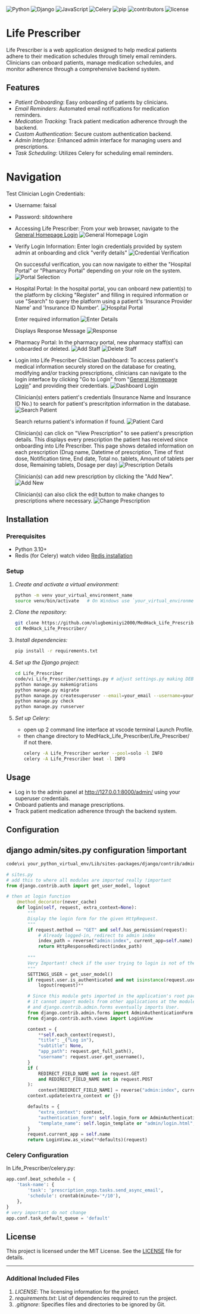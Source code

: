 ![Python](https://img.shields.io/badge/Python-43.1%25-brightgreen.svg) ![Django](https://img.shields.io/badge/Django-43.1%25-brightgreen.svg) ![JavaScript](https://img.shields.io/badge/JavaScript-0.8%25-lightgrey.svg) ![Celery](https://img.shields.io/badge/Celery-43.1%25-brightgreen.svg) ![pip](https://img.shields.io/badge/pip-43.1%25-brightgreen.svg) ![contributors](https://img.shields.io/badge/contributors-3-orange.svg) ![license](https://img.shields.io/badge/license-MIT-blue.svg)

# Life Prescriber

Life Prescriber is a web application designed to help medical patients adhere to their medication schedules through timely email reminders. Clinicians can onboard patients, manage medication schedules, and monitor adherence through a comprehensive backend system.

## Features

- *Patient Onboarding*: Easy onboarding of patients by clinicians.
- *Email Reminders*: Automated email notifications for medication reminders.
- *Medication Tracking*: Track patient medication adherence through the backend.
- *Custom Authentication*: Secure custom authentication backend.
- *Admin Interface*: Enhanced admin interface for managing users and prescriptions.
- *Task Scheduling*: Utilizes Celery for scheduling email reminders.

# Navigation

Test Clinician Login Credentials:
   - Username: faisal
   - Password: sitdownhere

- Accessing Life Prescriber:
   From your web browser, navigate to the [General Homepage Login](https://turingmachines.pythonanywhere.com/prescription_ongo/general_home/)
   ![General Homepage Login](images/image.png)

- Verify Login Information:
   Enter login credentials provided by system admin at onboarding and click "verify details"
   ![Credential Verification](images/image-1.png)

   On successful verification, you can now navigate to either the "Hospital Portal" or "Phamarcy Portal" depending on your role on the system. 
   ![Portal Selection](images/image-2.png)

- Hospital Portal:
   In the hospital portal, you can onboard new patient(s) to the platform by clicking "Register" and filling in required information or use "Search" to query the platform using a patient's 'Insurance Provider Name' and 'Insurance ID Number'.
   ![Hospital Portal](images/image-3.png)

   Enter required information
   ![Enter Details](images/image-5.png)

   Displays Response Message
   ![Response](images/image-6.png)

- Pharmacy Portal:
   In the pharmacy portal, new pharmacy staff(s) can onboarded or deleted.
   ![Add Staff](images/image-7.png)
   ![Delete Staff](images/image-8.png)

- Login into Life Prescriber Clinician Dashboard:
   To access patient's medical information securely stored on the database for creating, modifying and/or tracking prescriptions, clinicians can navigate to the login interface by clicking "Go to Login" from "[General Homepage Login](https://turingmachines.pythonanywhere.com/prescription_ongo/general_home/)" and providing their credentials.
   ![Dashboard Login](images/image-9.png)

   Clinician(s) enters patient's credentials (Insurance Name and Insurance ID No.) to search for patient's prescritption information in the database.
   ![Search Patient](images/image-10.png)

   Search returns patient's information if found.
   ![Patient Card](images/image-11.png)

   Clinician(s) can click on "View Prescription" to see patient's prescription details. This displays every prescription the patient has received since onboarding into Life Prescriber. This page shows detailed information on each prescription (Drug name, Datetime of prescription, Time of first dose, Notification time, End date, Total no. tablets, Amount of tablets per dose, Remaining tablets, Dosage per day)
   ![Prescription Details](images/image-12.png)

   Clinician(s) can add new prescription by clicking the "Add New".
   ![Add New](images/image-13.png)

   Clinician(s) can also click the edit button to make changes to prescriptions where necessary.
   ![Change Prescription](images/image-14.png)



## Installation

### Prerequisites

- Python 3.10+
- Redis (for Celery) watch video [Redis installation](https://www.youtube.com/watch?v=DLKzd3bvgt8&t=197s)

### Setup

1. *Create and activate a virtual environment:*
      ```sh
      python -m venv your_virtual_environment_name
      source venv/bin/activate   # On Windows use `your_virtual_environment_name\Scripts\activate`
      ```

3. *Clone the repository:*
      ```sh
      git clone https://github.com/olugbeminiyi2000/MedHack_Life_Prescriber.git
      cd MedHack_Life_Prescriber/
      ```
      
5. *Install dependencies:*
      ```sh
      pip install -r requirements.txt
      ```

7. *Set up the Django project:*
      ```sh
      cd Life_Prescriber
      code/vi Life_Prescriber/settings.py # adjust settings.py making DEBUG=True, EMAIL_HOST_USER to your test email adress, and finally set EMAIL_HOST_PASSWORD using google SMTP Authentication.
      python manage.py makemigrations
      python manage.py migrate
      python manage.py createsuperuser --email=your_email --username=your_username
      python manage.py check
      python manage.py runserver
      ```

9. *Set up Celery:*
   - open up 2 command line interface at vscode terminal Launch Profile.
   - then change directory to MedHack_Life_Prescriber/Life_Prescriber/ if not there.
      ```sh
      celery -A Life_Prescriber worker --pool=solo -l INFO
      celery -A Life_Prescriber beat -l INFO
      ```

## Usage

- Log in to the admin panel at http://127.0.0.1:8000/admin/ using your superuser credentials.
- Onboard patients and manage prescriptions.
- Track patient medication adherence through the backend system.

## Configuration
## django admin/sites.py configuration !important
   ```sh
   code\vi your_python_virtual_env/Lib/sites-packages/django/contrib/admin/sites.py
   ```
   ```py
   # sites.py
   # add this to where all modules are imported really !important
   from django.contrib.auth import get_user_model, logout
   
   # then at login function
       @method_decorator(never_cache)
       def login(self, request, extra_context=None):
           """
           Display the login form for the given HttpRequest.
           """
           if request.method == "GET" and self.has_permission(request):
               # Already logged-in, redirect to admin index
               index_path = reverse("admin:index", current_app=self.name)
               return HttpResponseRedirect(index_path)
            
           """
           Very Important! check if the user trying to login is not of the settings.AUTH_USER_MODEL
           """
           SETTINGS_USER = get_user_model()
           if request.user.is_authenticated and not isinstance(request.user, SETTINGS_USER):
               logout(request)**
   
           # Since this module gets imported in the application's root package,
           # it cannot import models from other applications at the module level,
           # and django.contrib.admin.forms eventually imports User.
           from django.contrib.admin.forms import AdminAuthenticationForm
           from django.contrib.auth.views import LoginView
   
           context = {
               **self.each_context(request),
               "title": _("Log in"),
               "subtitle": None,
               "app_path": request.get_full_path(),
               "username": request.user.get_username(),
           }
           if (
               REDIRECT_FIELD_NAME not in request.GET
               and REDIRECT_FIELD_NAME not in request.POST
           ):
               context[REDIRECT_FIELD_NAME] = reverse("admin:index", current_app=self.name)
           context.update(extra_context or {})
   
           defaults = {
               "extra_context": context,
               "authentication_form": self.login_form or AdminAuthenticationForm,
               "template_name": self.login_template or "admin/login.html",
           }
           request.current_app = self.name
           return LoginView.as_view(**defaults)(request)
   ```

### Celery Configuration

In Life_Prescriber/celery.py:
   ```python
   app.conf.beat_schedule = {
       'task-name': {
           'task': 'prescription_ongo.tasks.send_async_email',
           'schedule': crontab(minute='*/10'),
       },
   }
   # very important do not change
   app.conf.task_default_queue = 'default'
   ```

## License

This project is licensed under the MIT License. See the [LICENSE](LICENSE) file for details.

---

### Additional Included Files

1. *LICENSE*: The licensing information for the project.
2. *requirements.txt*: List of dependencies required to run the project.
3. *.gitignore*: Specifies files and directories to be ignored by Git.

